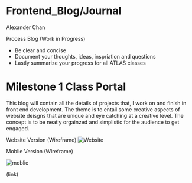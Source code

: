 # Frontend_Blog/Journal

Alexander Chan 

Process Blog
(Work in Progress)
  - Be clear and concise
  - Document your thoughts, ideas, inspriation and questions
  - Lastly summarize your progress for all ATLAS classes

# Milestone 1 Class Portal

  This blog will contain all the details of projects that, I work on and finish in front end development. The theme is to entail some creative aspects of website deisgns that are unique and eye catching at a creative level. The concept is to be neatly orgainzed and simplistic for the audience to get engaged.
  

Website Version (Wireframe)
![Website](https://user-images.githubusercontent.com/91300625/187047167-6dce282f-3bdc-4e18-8ecf-6d9d3b32862f.jpeg)



Moblie Version (Wireframe)
  
  ![moblie](https://user-images.githubusercontent.com/91300625/187047170-210db905-e52e-4d37-928f-91de4a756d85.jpeg)
  
  (link)
  
  
  

